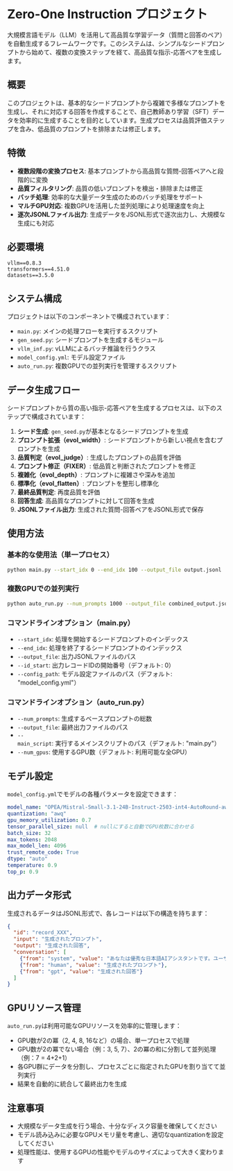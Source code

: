 # Zero-One Instruction プロジェクト

大規模言語モデル（LLM）を活用して高品質な学習データ（質問と回答のペア）を自動生成するフレームワークです。このシステムは、シンプルなシードプロンプトから始めて、複数の変換ステップを経て、高品質な指示-応答ペアを生成します。

## 概要

このプロジェクトは、基本的なシードプロンプトから複雑で多様なプロンプトを生成し、それに対応する回答を作成することで、自己教師あり学習（SFT）データを効率的に生成することを目的としています。生成プロセスは品質評価ステップを含み、低品質のプロンプトを排除または修正します。

## 特徴

- **複数段階の変換プロセス**: 基本プロンプトから高品質な質問-回答ペアへと段階的に変換
- **品質フィルタリング**: 品質の低いプロンプトを検出・排除または修正
- **バッチ処理**: 効率的な大量データ生成のためのバッチ処理をサポート
- **マルチGPU対応**: 複数GPUを活用した並列処理により処理速度を向上
- **逐次JSONLファイル出力**: 生成データをJSONL形式で逐次出力し、大規模な生成にも対応

## 必要環境

```
vllm==0.8.3
transformers==4.51.0
datasets==3.5.0
```

## システム構成

プロジェクトは以下のコンポーネントで構成されています：

- `main.py`: メインの処理フローを実行するスクリプト
- `gen_seed.py`: シードプロンプトを生成するモジュール
- `vllm_inf.py`: vLLMによるバッチ推論を行うクラス
- `model_config.yml`: モデル設定ファイル
- `auto_run.py`: 複数GPUでの並列実行を管理するスクリプト

## データ生成フロー

シードプロンプトから質の高い指示-応答ペアを生成するプロセスは、以下のステップで構成されています：

1. **シード生成**: `gen_seed.py`が基本となるシードプロンプトを生成
2. **プロンプト拡張（evol_width）**: シードプロンプトから新しい視点を含むプロンプトを生成
3. **品質判定（evol_judge）**: 生成したプロンプトの品質を評価
4. **プロンプト修正（FIXER）**: 低品質と判断されたプロンプトを修正
5. **複雑化（evol_depth）**: プロンプトに複雑さや深みを追加
6. **標準化（evol_flatten）**: プロンプトを整形し標準化
7. **最終品質判定**: 再度品質を評価
8. **回答生成**: 高品質なプロンプトに対して回答を生成
9. **JSONLファイル出力**: 生成された質問-回答ペアをJSONL形式で保存

## 使用方法

### 基本的な使用法（単一プロセス）

```bash
python main.py --start_idx 0 --end_idx 100 --output_file output.jsonl
```

### 複数GPUでの並列実行

```bash
python auto_run.py --num_prompts 1000 --output_file combined_output.jsonl
```

### コマンドラインオプション（main.py）

- `--start_idx`: 処理を開始するシードプロンプトのインデックス
- `--end_idx`: 処理を終了するシードプロンプトのインデックス
- `--output_file`: 出力JSONLファイルのパス
- `--id_start`: 出力レコードIDの開始番号（デフォルト: 0）
- `--config_path`: モデル設定ファイルのパス（デフォルト: "model_config.yml"）

### コマンドラインオプション（auto_run.py）

- `--num_prompts`: 生成するベースプロンプトの総数
- `--output_file`: 最終出力ファイルのパス
- `--main_script`: 実行するメインスクリプトのパス（デフォルト: "main.py"）
- `--num_gpus`: 使用するGPU数（デフォルト: 利用可能な全GPU）

## モデル設定

`model_config.yml`でモデルの各種パラメータを設定できます：

```yaml
model_name: "OPEA/Mistral-Small-3.1-24B-Instruct-2503-int4-AutoRound-awq-sym"
quantization: "awq"
gpu_memory_utilization: 0.7
tensor_parallel_size: null  # nullにすると自動でGPU枚数に合わせる
batch_size: 32
max_tokens: 2048
max_model_len: 4096
trust_remote_code: True
dtype: "auto"
temperature: 0.9
top_p: 0.9
```

## 出力データ形式

生成されるデータはJSONL形式で、各レコードは以下の構造を持ちます：

```json
{
  "id": "record_XXX",
  "input": "生成されたプロンプト",
  "output": "生成された回答",
  "conversation": [
    {"from": "system", "value": "あなたは優秀な日本語AIアシスタントです。ユーザーの質問に対して、正確かつ簡潔な回答を行います。"},
    {"from": "human", "value": "生成されたプロンプト"},
    {"from": "gpt", "value": "生成された回答"}
  ]
}
```

## GPUリソース管理

`auto_run.py`は利用可能なGPUリソースを効率的に管理します：

- GPU数が2の冪（2, 4, 8, 16など）の場合、単一プロセスで処理
- GPU数が2の冪でない場合（例：3, 5, 7）、2の冪の和に分割して並列処理（例：7 = 4+2+1）
- 各GPU群にデータを分割し、プロセスごとに指定されたGPUを割り当てて並列実行
- 結果を自動的に統合して最終出力を生成

## 注意事項

- 大規模なデータ生成を行う場合、十分なディスク容量を確保してください
- モデル読み込みに必要なGPUメモリ量を考慮し、適切なquantizationを設定してください
- 処理性能は、使用するGPUの性能やモデルのサイズによって大きく変わります
